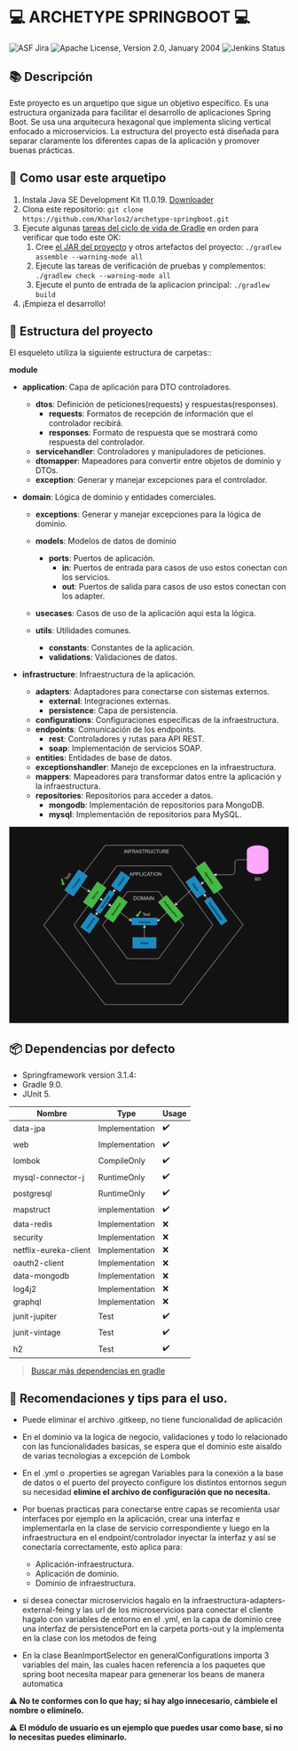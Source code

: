 #  💻 ARCHETYPE SPRINGBOOT 💻

![ASF Jira](https://img.shields.io/endpoint?url=https%3A%2F%2Fmaven.apache.org%2Fbadges%2Fasf_jira-ARCHETYPE.json)
![Apache License, Version 2.0, January 2004](https://img.shields.io/github/license/apache/maven.svg?label=License)
![Jenkins Status](https://img.shields.io/jenkins/s/https/ci-maven.apache.org/job/Maven/job/maven-box/job/maven-archetype/job/master.svg?)

## 📚 Descripción

Este proyecto es un arquetipo que sigue un objetivo específico.
Es una estructura organizada para facilitar el desarrollo de aplicaciones Spring Boot. Se usa una arquitecura
hexagonal que implementa slicing vertical enfocado a microservicios.
La estructura del proyecto está diseñada para separar claramente los diferentes
capas de la aplicación y promover buenas prácticas.

## 🚀 Como usar este arquetipo

1. Instala Java SE Development Kit 11.0.19. [Downloader](https://www.oracle.com/co/java/technologies/javase/jdk11-archive-downloads.html#license-lightbox)
2. Clona este repositorio: `git clone https://github.com/Kharlos2/archetype-springboot.git`
3. Ejecute algunas [tareas del ciclo de vida de Gradle](https://docs.gradle.org/current/userguide/java_plugin.html#lifecycle_tasks) en orden para verificar que todo este OK:
    1. Cree [el JAR del proyecto](https://docs.gradle.org/current/userguide/java_plugin.html#sec:jar) y otros artefactos del proyecto:
       `./gradlew assemble --warning-mode all`
    2. Ejecute las tareas de verificación de pruebas y complementos:
       `./gradlew check --warning-mode all`
    3. Ejecute el punto de entrada de la aplicacion principal:
       `./gradlew build`
4. ¡Empieza el desarrollo!


## 📁 Estructura del proyecto

El esqueleto utiliza la siguiente estructura de carpetas::

**module**
- **application**: Capa de aplicación para DTO controladores.
    - **dtos**: Definición de peticiones(requests) y respuestas(responses).
        - **requests**: Formatos de recepción de información que el controlador recibirá.
        - **responses**: Formato de respuesta que se mostrará como respuesta del controlador.
    - **servicehandler**: Controladores y manipuladores de peticiones.
    - **dtomapper**: Mapeadores para convertir entre objetos de dominio y DTOs.
    - **exception**: Generar y manejar excepciones para el controlador.

- **domain**: Lógica de dominio y entidades comerciales.
    - **exceptions**: Generar y manejar excepciones para la lógica de dominio.
    - **models**: Modelos de datos de dominio
        - **ports**: Puertos de aplicación.
            - **in**: Puertos de entrada para casos de uso estos conectan con los servicios.
            - **out**: Puertos de salida para casos de uso estos conectan con los adapter.

    - **usecases**: Casos de uso de la aplicación aqui esta la lógica.
    - **utils**: Utilidades comunes.
        - **constants**: Constantes de la aplicación.
        - **validations**: Validaciones de datos.

- **infrastructure**: Infraestructura de la aplicación.
    - **adapters**: Adaptadores para conectarse con sistemas externos.
        - **external**: Integraciones externas.
        - **persistence**: Capa de persistencia.
    - **configurations**: Configuraciones específicas de la infraestructura.
    - **endpoints**: Comunicación de los endpoints.
        - **rest**: Controladores y rutas para API REST.
        - **soap**: Implementación de servicios SOAP.
    - **entities**: Entidades de base de datos.
    - **exceptionshandler**: Manejo de excepciones en la infraestructura.
    - **mappers**: Mapeadores para transformar datos entre la aplicación y la infraestructura.
    - **repositories**: Repositorios para acceder a datos.
        - **mongodb**: Implementación de repositorios para MongoDB.
        - **mysql**: Implementación de repositorios para MySQL.

![img_1.png](diagram.png)

## 📦 Dependencias por defecto

* Springframework version 3.1.4:
* Gradle 9.0.
* JUnit 5.

| Nombre                | Type           | Usage |
|-----------------------|----------------| ---- |
| data-jpa              | Implementation | ✔️   |
| web                   | Implementation | ✔️   |
| lombok                | CompileOnly    | ✔️   |
| mysql-connector-j     | RuntimeOnly    | ✔️   |
| postgresql            | RuntimeOnly    | ✔️   |
| mapstruct             | implementation | ✔️   |
| data-redis            | Implementation | ❌   |
| security              | Implementation | ❌   |
| netflix-eureka-client | Implementation | ❌   |
| oauth2-client         | Implementation | ❌   |
| data-mongodb          | Implementation | ❌   |
| log4j2                | Implementation | ❌   |
| graphql               | Implementation | ❌ |
| junit-jupiter         | Test           | ✔️   |
| junit-vintage         | Test           | ✔️   |
| h2                    | Test           | ✔️   |

> [Buscar más dependencias en gradle](https://docs.gradle.org/current/javadoc/allpackages-index.html)

## 📢 Recomendaciones y tips para el uso.

* Puede eliminar el archivo .gitkeep, no tiene funcionalidad de aplicación

* En el dominio va la logica de negocio, validaciones y todo lo relacionado con las funcionalidades
  basicas, se espera que el dominio este aisaldo de varias tecnologias a excepción de Lombok

* En el .yml o .properties se agregan Variables para la conexión a la base de datos
  o el puerto del proyecto configure los distintos entornos segun su necesidad **elimine el
  archivo de configuración que no necesita.**

* Por buenas practicas para conectarse entre capas se recomienta usar interfaces por ejemplo en la aplicación, crear
  una interfaz e implementarla en la clase de servicio correspondiente y luego en la infraestructura en el
  endpoint/controlador inyectar la interfaz y así se conectaría correctamente, esto aplica para:
    - Aplicación-infraestructura.
    - Aplicación de dominio.
    - Dominio de infraestructura.

* si desea conectar microservicios hagalo en la infraestructura-adapters-external-feing y las url
  de los microservicios para conectar el cliente hagalo con variables de entorno en el .yml,
  en la capa de dominio cree una interfaz de persistencePort en la carpeta ports-out y la implementa en
  la clase con los metodos de feing

* En la clase BeanImportSelector en generalConfigurations importa 3 variables del main, las cuales hacen referencia a
  los paquetes que spring boot necesita mapear para genenerar los beans de manera automatica


⚠️ **No te conformes con lo que hay; si hay algo innecesario, cámbiele el nombre o elimínelo.**

⚠️ **El módulo de usuario es un ejemplo que puedes usar como base, si no lo necesitas puedes eliminarlo.**
